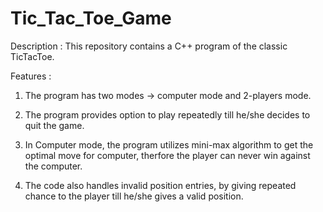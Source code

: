 # Tic_Tac_Toe_Game

Description :
This repository contains a C++ program of the classic TicTacToe.

Features :
1. The program has two modes -> computer mode and 2-players mode.

2. The program provides option to play repeatedly till he/she decides to quit the game.

3. In Computer mode, the program utilizes mini-max algorithm to get the optimal move for computer, therfore the player can never win against the computer.

4. The code also handles invalid position entries, by giving repeated chance to the player till he/she gives a valid position.
